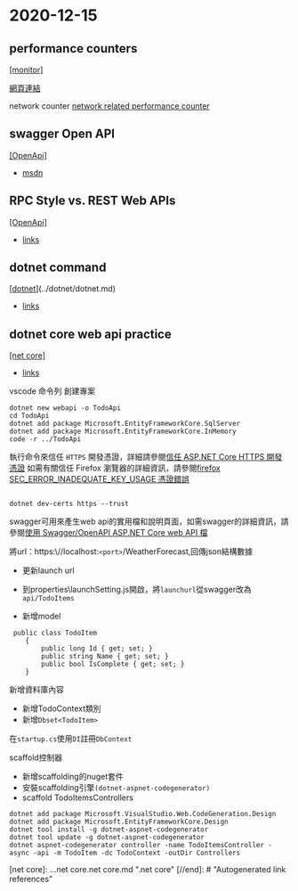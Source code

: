 # 2020-12-15

## performance counters

[[monitor]](../monitor/monitor.md)

[網頁連結](https://michaelscodingspot.com/performance-counters/)

network counter
[network related performance counter](https://docs.microsoft.com/en-us/windows-server/networking/technologies/network-subsystem/net-sub-performance-counters)

## swagger Open API

[[OpenApi]](../openapi/openapi.md)

- [msdn](https://docs.microsoft.com/zh-tw/aspnet/core/tutorials/web-api-help-pages-using-swagger?view=aspnetcore-5.0)

## RPC Style vs. REST Web APIs

[[OpenApi]](../openapi/openapi.md)

- [links](https://blog.jscrambler.com/rpc-style-vs-rest-web-apis/)

## dotnet command

[[dotnet]](../dotnet/dotnet.md)

- [links](https://docs.microsoft.com/zh-tw/dotnet/core/tools/dotnet)

## dotnet core web api practice

[[net core]](../.net%20core/netcore.md)

- [links](https://docs.microsoft.com/zh-tw/aspnet/core/tutorials/first-web-api?view=aspnetcore-5.0&tabs=visual-studio-code)

vscode 命令列
創建專案

```text
dotnet new webapi -o TodoApi
cd TodoApi
dotnet add package Microsoft.EntityFrameworkCore.SqlServer
dotnet add package Microsoft.EntityFrameworkCore.InMemory
code -r ../TodoApi

```

執行命令來信任 `HTTPS` 開發憑證，詳細請參閱[信任 ASP.NET Core HTTPS 開發憑證](https://docs.microsoft.com/zh-tw/aspnet/core/security/enforcing-ssl?view=aspnetcore-5.0&tabs=visual-studio#trust-the-aspnet-core-https-development-certificate-on-windows-and-macos)
如需有關信任 Firefox 瀏覽器的詳細資訊，請參閱[firefox SEC_ERROR_INADEQUATE_KEY_USAGE 憑證錯誤](https://docs.microsoft.com/zh-tw/aspnet/core/security/enforcing-ssl?view=aspnetcore-5.0&tabs=visual-studio#trust-ff)

```text

dotnet dev-certs https --trust

```

swagger可用來產生web api的實用檔和說明頁面，如需swagger的詳細資訊，請參閱[使用 Swagger/OpenAPI ASP.NET Core web API 檔](https://docs.microsoft.com/zh-tw/aspnet/core/tutorials/web-api-help-pages-using-swagger?view=aspnetcore-5.0)

將url：https:\\//localhost:`<port>`/WeatherForecast,回傳json結構數據

- 更新launch url
- 到properties\launchSetting.js開啟，將`launchurl`從swagger改為`api/TodoItems`

- 新增model

```text
 public class TodoItem
    {
        public long Id { get; set; }
        public string Name { get; set; }
        public bool IsComplete { get; set; }
    }
```

新增資料庫內容

- 新增TodoContext類別
- 新增`Dbset<TodoItem>`

在`startup.cs`使用`DI`註冊`DbContext`

scaffold控制器

- 新增scaffolding的nuget套件
- 安裝scaffolding引擎`(dotnet-aspnet-codegenerator)`
- scaffold TodoItemsControllers

```text
dotnet add package Microsoft.VisualStudio.Web.CodeGeneration.Design
dotnet add package Microsoft.EntityFrameworkCore.Design
dotnet tool install -g dotnet-aspnet-codegenerator
dotnet tool update -g dotnet-aspnet-codegenerator
dotnet aspnet-codegenerator controller -name TodoItemsController -async -api -m TodoItem -dc TodoContext -outDir Controllers

```

[//begin]: # "Autogenerated link references for markdown compatibility"
[dotnet]: ..\dotnet\dotnet.md "dotnet"
[net core]: ..\.net core\.net core.md ".net core"
[//end]: # "Autogenerated link references"